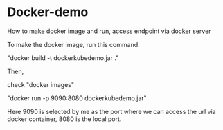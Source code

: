 # Docker-demo
How to make docker image and run, access endpoint via docker server


To make the docker image, run this command:

"docker build -t dockerkubedemo.jar ."

Then,

check 
"docker images"

 "docker run -p 9090:8080 dockerkubedemo.jar"
 
 Here 9090 is selected by me as the port where we can access the url via docker container, 8080 is the local port.
